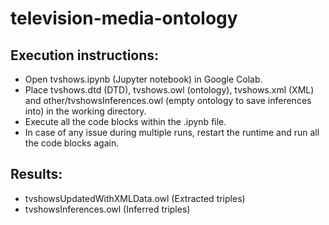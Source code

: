 # television-media-ontology

## Execution instructions:
- Open tvshows.ipynb (Jupyter notebook) in Google Colab.
- Place tvshows.dtd (DTD), tvshows.owl (ontology), tvshows.xml (XML) and other/tvshowsInferences.owl (empty ontology to save inferences into) in the working directory.
- Execute all the code blocks within the .ipynb file.
- In case of any issue during multiple runs, restart the runtime and run all the code blocks again.

## Results:
- tvshowsUpdatedWithXMLData.owl (Extracted triples)
- tvshowsInferences.owl (Inferred triples)